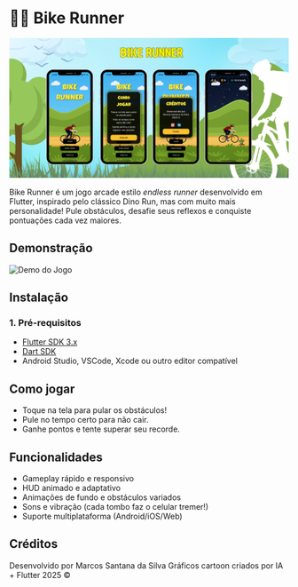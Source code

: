 # 🚴‍♂️ Bike Runner

<p align="center">
  <img src="assets/bikerunner.png" alt="Bike Runner Demo" width="900"/>
</p>

Bike Runner é um jogo arcade estilo *endless runner* desenvolvido em Flutter, inspirado pelo clássico Dino Run, mas com muito mais personalidade! Pule obstáculos, desafie seus reflexos e conquiste pontuações cada vez maiores.

## Demonstração

![Demo do Jogo](assets/demo.gif)

## Instalação

### 1. Pré-requisitos

- [Flutter SDK 3.x](https://docs.flutter.dev/get-started/install)
- [Dart SDK](https://dart.dev/get-dart)
- Android Studio, VSCode, Xcode ou outro editor compatível

## Como jogar

- Toque na tela para pular os obstáculos!
- Pule no tempo certo para não cair.
-  Ganhe pontos e tente superar seu recorde.

## Funcionalidades

- Gameplay rápido e responsivo
- HUD animado e adaptativo
- Animações de fundo e obstáculos variados
- Sons e vibração (cada tombo faz o celular tremer!)
- Suporte multiplataforma (Android/iOS/Web)

## Créditos

Desenvolvido por Marcos Santana da Silva
Gráficos cartoon criados por IA + Flutter
2025 ©